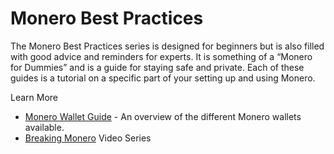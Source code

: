 # Monero Best Practices

The Monero Best Practices series is designed for beginners but is also filled with good advice and reminders for experts. It is something of a “Monero for Dummies” and is a guide for staying safe and private. Each of these guides is a tutorial on a specific part of your setting up and using Monero.

Learn More

- [Monero Wallet Guide](https://www.monerooutreach.org/stories/monero-wallet-quickstart.html) - An overview of the different Monero wallets available.
- [Breaking Monero](https://www.monerooutreach.org/breaking-monero/) Video Series
